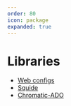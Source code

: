 ```yaml
---
order: 80
icon: package
expanded: true
---
```


# Libraries

- [Web configs](./web-configs.md)
- [Squide](./squide.md)
- [Chromatic-ADO](./chromatic-ado.md)

